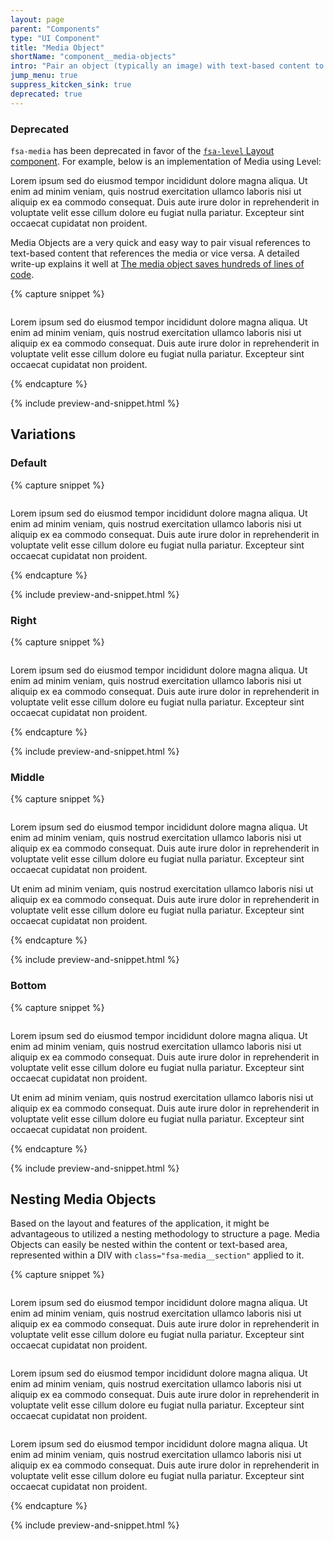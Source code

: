 ```yaml
---
layout: page
parent: "Components"
type: "UI Component"
title: "Media Object"
shortName: "component__media-objects"
intro: "Pair an object (typically an image) with text-based content to one of the sides."
jump_menu: true
suppress_kitcken_sink: true
deprecated: true
---
```


<div class="fsa-alert fsa-alert--warning">
  <div class="fsa-alert__body">
    <h3 class="fsa-alert__heading">Deprecated</h3>
    <p class="fsa-text-size--4"><code>fsa-media</code> has been deprecated in favor of the <a href="{{ site.baseurl }}layout/level"><code>fsa-level</code> Layout component</a>. For example, below is an implementation of Media using Level:</p>
    <div class="fsa-level fsa-level--align-top fsa-level--gutter-m">
      <div>
        <img class="fsa-media__img" src="{{ site.baseurl }}img/100x100.jpg" alt="">
      </div>
      <div>
        Lorem ipsum sed do eiusmod tempor incididunt dolore magna aliqua. Ut enim ad minim veniam, quis nostrud exercitation ullamco laboris nisi ut aliquip ex ea commodo consequat. Duis aute irure dolor in reprehenderit in voluptate velit esse cillum dolore eu fugiat nulla pariatur. Excepteur sint occaecat cupidatat non proident.
      </div>
    </div>
  </div>
</div>

Media Objects are a very quick and easy way to pair visual references to text-based content that references the media or vice versa. A detailed write-up explains it well at [The media object saves hundreds of lines of code](http://www.stubbornella.org/content/2010/06/25/the-media-object-saves-hundreds-of-lines-of-code/.).

{% capture snippet %}
<div class="fsa-media">
  <div class="fsa-media__section">
    <img class="fsa-media__img" src="{{ site.baseurl }}img/100x100.jpg" alt="">
  </div>
  <div class="fsa-media__section">
    <p>Lorem ipsum sed do eiusmod tempor incididunt dolore magna aliqua. Ut enim ad minim veniam, quis nostrud exercitation ullamco laboris nisi ut aliquip ex ea commodo consequat. Duis aute irure dolor in reprehenderit in voluptate velit esse cillum dolore eu fugiat nulla pariatur. Excepteur sint occaecat cupidatat non proident.</p>
  </div>
</div>
{% endcapture %}

{% include preview-and-snippet.html %}

## Variations

### Default

{% capture snippet %}
<div class="fsa-media">
  <div class="fsa-media__section">
    <img class="fsa-media__img" src="{{ site.baseurl }}img/100x100.jpg" alt="">
  </div>
  <div class="fsa-media__section">
    <p>Lorem ipsum sed do eiusmod tempor incididunt dolore magna aliqua. Ut enim ad minim veniam, quis nostrud exercitation ullamco laboris nisi ut aliquip ex ea commodo consequat. Duis aute irure dolor in reprehenderit in voluptate velit esse cillum dolore eu fugiat nulla pariatur. Excepteur sint occaecat cupidatat non proident.</p>
  </div>
</div>
{% endcapture %}

{% include preview-and-snippet.html %}

### Right

{% capture snippet %}
<div class="fsa-media fsa-media--right">
  <div class="fsa-media__section">
    <img class="fsa-media__img" src="{{ site.baseurl }}img/100x100.jpg" alt="">
  </div>
  <div class="fsa-media__section">
    <p>Lorem ipsum sed do eiusmod tempor incididunt dolore magna aliqua. Ut enim ad minim veniam, quis nostrud exercitation ullamco laboris nisi ut aliquip ex ea commodo consequat. Duis aute irure dolor in reprehenderit in voluptate velit esse cillum dolore eu fugiat nulla pariatur. Excepteur sint occaecat cupidatat non proident.</p>
  </div>
</div>
{% endcapture %}

{% include preview-and-snippet.html %}

### Middle

{% capture snippet %}
<div class="fsa-media fsa-media--middle">
  <div class="fsa-media__section">
    <img class="fsa-media__img" src="{{ site.baseurl }}img/100x100.jpg" alt="">
  </div>
  <div class="fsa-media__section">
    <p>Lorem ipsum sed do eiusmod tempor incididunt dolore magna aliqua. Ut enim ad minim veniam, quis nostrud exercitation ullamco laboris nisi ut aliquip ex ea commodo consequat. Duis aute irure dolor in reprehenderit in voluptate velit esse cillum dolore eu fugiat nulla pariatur. Excepteur sint occaecat cupidatat non proident.</p>
    <p>Ut enim ad minim veniam, quis nostrud exercitation ullamco laboris nisi ut aliquip ex ea commodo consequat. Duis aute irure dolor in reprehenderit in voluptate velit esse cillum dolore eu fugiat nulla pariatur. Excepteur sint occaecat cupidatat non proident.</p>
  </div>
</div>
{% endcapture %}

{% include preview-and-snippet.html %}

### Bottom

{% capture snippet %}
<div class="fsa-media fsa-media--bottom">
  <div class="fsa-media__section">
    <img class="fsa-media__img" src="{{ site.baseurl }}img/100x100.jpg" alt="">
  </div>
  <div class="fsa-media__section">
    <p>Lorem ipsum sed do eiusmod tempor incididunt dolore magna aliqua. Ut enim ad minim veniam, quis nostrud exercitation ullamco laboris nisi ut aliquip ex ea commodo consequat. Duis aute irure dolor in reprehenderit in voluptate velit esse cillum dolore eu fugiat nulla pariatur. Excepteur sint occaecat cupidatat non proident.</p>
    <p>Ut enim ad minim veniam, quis nostrud exercitation ullamco laboris nisi ut aliquip ex ea commodo consequat. Duis aute irure dolor in reprehenderit in voluptate velit esse cillum dolore eu fugiat nulla pariatur. Excepteur sint occaecat cupidatat non proident.</p>
  </div>
</div>
{% endcapture %}

{% include preview-and-snippet.html %}

## Nesting Media Objects

Based on the layout and features of the application, it might be advantageous to utilized a nesting methodology to structure a page. Media Objects can easily be nested within the content or text-based area, represented within a DIV with `class="fsa-media__section"` applied to it.

{% capture snippet %}
<div class="fsa-media">
  <div class="fsa-media__section">
    <img class="fsa-media__img" src="{{ site.baseurl }}img/100x100.jpg" alt="">
  </div>
  <div class="fsa-media__section">
    <p>Lorem ipsum sed do eiusmod tempor incididunt dolore magna aliqua. Ut enim ad minim veniam, quis nostrud exercitation ullamco laboris nisi ut aliquip ex ea commodo consequat. Duis aute irure dolor in reprehenderit in voluptate velit esse cillum dolore eu fugiat nulla pariatur. Excepteur sint occaecat cupidatat non proident.</p>
    <div class="fsa-media">
      <div class="fsa-media__section">
        <img class="fsa-media__img" src="{{ site.baseurl }}img/100x100.jpg" alt="">
      </div>
      <div class="fsa-media__section">
        <p>Lorem ipsum sed do eiusmod tempor incididunt dolore magna aliqua. Ut enim ad minim veniam, quis nostrud exercitation ullamco laboris nisi ut aliquip ex ea commodo consequat. Duis aute irure dolor in reprehenderit in voluptate velit esse cillum dolore eu fugiat nulla pariatur. Excepteur sint occaecat cupidatat non proident.</p>
        <div class="fsa-media">
          <div class="fsa-media__section">
            <img class="fsa-media__img" src="{{ site.baseurl }}img/100x100.jpg" alt="">
          </div>
          <div class="fsa-media__section">
            <p>Lorem ipsum sed do eiusmod tempor incididunt dolore magna aliqua. Ut enim ad minim veniam, quis nostrud exercitation ullamco laboris nisi ut aliquip ex ea commodo consequat. Duis aute irure dolor in reprehenderit in voluptate velit esse cillum dolore eu fugiat nulla pariatur. Excepteur sint occaecat cupidatat non proident.</p>
          </div>
        </div>
      </div>
    </div>
  </div>
</div>
{% endcapture %}

{% include preview-and-snippet.html %}